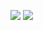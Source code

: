 ![](https://images.velog.io/images/perfumellim/post/6cddbbfc-cc4a-47b3-bf29-022b0e6ce5d6/coderoasters.png)
![](https://images.velog.io/images/perfumellim/post/395e8ee3-e801-4f6f-bac2-568587bc438e/roasters.png)
